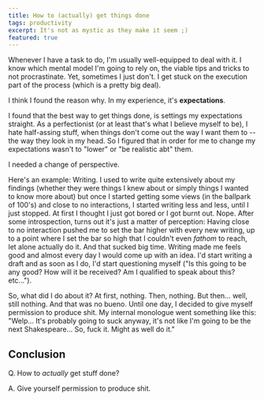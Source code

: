 ```yaml
---
title: How to (actually) get things done
tags: productivity
excerpt: It's not as mystic as they make it seem ;)
featured: true
---
```


Whenever I have a task to do, I'm usually well-equipped to deal with it. I know which mental model I'm going to rely on, the viable tips and tricks to not procrastinate. Yet, sometimes I just don't. I get stuck on the execution part of the process (which is a pretty big deal).

I think I found the reason why. In my experience, it's **expectations**.

I found that the best way to get things done, is settings my expectations straight. As a perfectionist (or at least that's what I believe myself to be), I hate half-assing stuff, when things don't come out the way I want them to -- the way they look in my head. So I figured that in order for me to change my expectations wasn't to "lower" or "be realistic abt" them.

I needed a change of perspective.

Here's an example: Writing. I used to write quite extensively about my findings (whether they were things I knew about or simply things I wanted to know more about) but once I started getting some views (in the ballpark of 100's) and close to no interactions, I started writing less and less, until I just stopped. At first I thought I just got bored or I got burnt out. Nope. After some introspection, turns out it's just a matter of perception: Having close to no interaction pushed me to set the bar higher with every new writing, up to a point where I set the bar so high that I couldn't even _fathom_ to reach, let alone actually do it. And that sucked big time. Writing made me feels good and almost every day I would come up with an idea. I'd start writing a draft and as soon as I do, I'd start questioning myself ("Is this going to be any good? How will it be received? Am I qualified to speak about this? etc...").

So, what did I do about it? At first, nothing. Then, nothing. But then... well, still nothing. And that was no bueno. Until one day, I decided to give myself permission to produce shit. My internal monologue went something like this: "Welp... It's probably going to suck anyway, it's not like I'm going to be the next Shakespeare... So, fuck it. Might as well do it."

## Conclusion

Q. How to _actually_ get stuff done?

A. Give yourself permission to produce shit.
